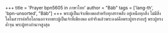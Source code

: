 +++
title = 'Prayer bpn5605 in ภาษาไทย'
author = "Báb"
tags = ['lang-th', 'bpn-unsorted', "Báb"]
+++
พระผู้เป็นเจ้าเพียงพอสำหรับทุกสรรพสิ่ง อยู่เหนือทุกสิ่ง ไม่มีสิ่งใดในสวรรค์หรือโลกนอกจากพระผู้เป็นเจ้าที่เพียงพอ แท้จริงแล้วพระองค์คือพระผู้ทรงรอบรู้ พระผู้ทรงค้ำจุน พระผู้ทรงอำนาจสูงสุด

